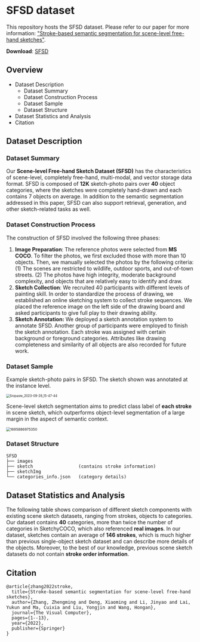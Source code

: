 # SFSD dataset

This repository hosts the SFSD dataset. Please refer to our paper for more information: ["Stroke-based semantic segmentation for scene-level free-hand sketches"](https://link.springer.com/article/10.1007/s00371-022-02731-8). 

**Download**: [SFSD]()

## Overview

- Dataset Description
  - Dataset Summary
  - Dataset Construction Process
  - Dataset Sample
  - Dataset Structure
- Dataset Statistics and Analysis
- Citation

## Dataset Description

### Dataset Summary

Our **Scene-level Free-hand Sketch Dataset (SFSD)** has the characteristics of scene-level, completely free-hand, multi-modal, and vector storage data format. SFSD is composed of **12K** sketch-photo pairs over **40** object categories, where the sketches were completely hand-drawn and each contains 7 objects on average. In addition to the semantic segmentation addressed in this paper, SFSD can also support retrieval, generation, and other sketch-related tasks as well.

### Dataset Construction Process

The construction of SFSD involved the following three phases:

1. **Image Preparation**: The reference photos were selected from **MS COCO**. To filter the photos, we first excluded those with more than 10 objects. Then, we manually selected the photos by the following criteria: (1) The scenes are restricted to wildlife, outdoor sports, and out-of-town streets. (2) The photos have high integrity, moderate background complexity, and objects that are relatively easy to identify and draw.
2. **Sketch Collection**: We recruited 40 participants with different levels of painting skill. In order to standardize the process of drawing, we established an online sketching system to collect stroke sequences. We placed the reference image on the left side of the drawing board and asked participants to give full play to their drawing ability. 
3. **Sketch Annotation:** We deployed a sketch annotation system to annotate SFSD. Another group of participants were employed to finish the sketch annotation. Each stroke was assigned with certain background or foreground categories. Attributes like drawing completeness and similarity of all objects are also recorded for future work.

### Dataset Sample

Example sketch-photo pairs in SFSD. The sketch shown was annotated at the instance level. 

<img src="C:%5CUsers%5C123%5CDesktop%5CSnipaste_2023-09-28_15-47-44.png" alt="Snipaste_2023-09-28_15-47-44" style="zoom:60%;" />

Scene-level sketch segmentation aims to predict class label of **each stroke** in scene sketch, which outperforms object-level segmentation of a large margin in the aspect of semantic context.

<img src="C:%5CUsers%5C123%5CAppData%5CRoaming%5CTypora%5Ctypora-user-images%5C1695886975350.png" alt="1695886975350" style="zoom:67%;" />

### Dataset Structure

```
SFSD
├── images
├── sketch		           (contains stroke information)
├── sketchImg
└── categories_info.json   (category details)
```

## Dataset Statistics and Analysis

The following table shows comparison of different sketch components with existing scene sketch datasets, ranging from strokes, objects to categories. Our dataset contains **40** categories, more than twice the number of categories in SketchyCOCO, which also referenced **real images**. In our dataset, sketches contain an average of **146 strokes**, which is much higher than previous single-object sketch dataset and can describe more details of the objects. Moreover, to the best of our knowledge, previous scene sketch datasets do not contain **stroke order information**.


## Citation

```
@article{zhang2022stroke,
  title={Stroke-based semantic segmentation for scene-level free-hand sketches},
  author={Zhang, Zhengming and Deng, Xiaoming and Li, Jinyao and Lai, Yukun and Ma, Cuixia and Liu, Yongjin and Wang, Hongan},
  journal={The Visual Computer},
  pages={1--13},
  year={2022},
  publisher={Springer}
}
```
